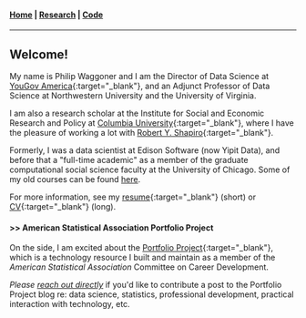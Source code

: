 #### [Home](https://pdwaggoner.github.io) | [Research](/Research.md) | [Code](/Code.md)
___________

## Welcome!

My name is Philip Waggoner and I am the Director of Data Science at [YouGov America](https://today.yougov.com/?utm_source=twitter&utm_medium=twitter_link&utm_campaign=profile_bio_link){:target="_blank"}, and an Adjunct Professor of Data Science at Northwestern University and the University of Virginia. 

I am also a research scholar at the Institute for Social and Economic Research and Policy at [Columbia University](http://iserp.columbia.edu/people/philip-d-waggoner){:target="_blank"}, where I have the pleasure of working a lot with [Robert Y. Shapiro](https://www.sipa.columbia.edu/faculty-research/faculty-directory/robert-shapiro){:target="_blank"}.

Formerly, I was a data scientist at Edison Software (now Yipit Data), and before that a "full-time academic" as a member of the graduate computational social science faculty at the University of Chicago. Some of my old courses can be found [here](/Teach.md).

For more information, see my [resume](https://www.dropbox.com/s/0eq237s7arqh7yv/Philip%20Waggoner_Resume.pdf?dl=0){:target="_blank"} (short) or [CV](https://www.dropbox.com/s/ikt228v5lmobro2/Philip%20Waggoner_CV.pdf?dl=0){:target="_blank"} (long).

#### >> American Statistical Association Portfolio Project

On the side, I am excited about the [Portfolio Project](https://ccdportfolio.netlify.app/){:target="_blank"}, which is a technology resource I built and maintain as a member of the *American Statistical Association* Committee on Career Development. 

*Please [reach out directly](mailto:philip.waggoner@yougov.com)* if you'd like to contribute a post to the Portfolio Project blog re: data science, statistics, professional development, practical interaction with technology, etc.
